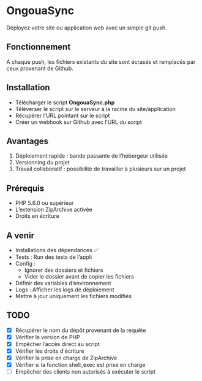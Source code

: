 # OngouaSync
Déployez votre site ou application web avec un simple git push.

## Fonctionnement
A chaque push, les fichiers existants du site sont écrasés et remplacés par ceux provenant de Github.

## Installation
- Télécharger le script **OngouaSync.php**
- Téléverser le script sur le serveur à la racine du site/application
- Récupérer l’URL pointant sur le script
- Créer un webhook sur Github  avec l’URL du script

## Avantages
1. Déploiement rapide : bande passante de l’hébergeur utilisée
2. Versionning du projet
3. Travail collaboratif : possibilité de travailler à plusieurs sur un projet

## Prérequis
- PHP 5.6.0 ou supérieur
- L’extension ZipArchive activée
- Droits en écriture

## A venir
- Installations des dépendances &#9989; 
- Tests : Run des tests de l’appli
- Config : 
    - Ignorer des dossiers et fichiers
    - Vider le dossier avant de copier les fichiers
- Définir des variables d’environnement
- Logs : Afficher les logs de déploiement
- Mettre à jour uniquement les fichiers modifiés

## TODO
- [x] Récupérer le nom du dépôt provenant de la requête
- [x] Vérifier la version de PHP
- [x] Empêcher l’accès direct au script
- [x] Vérifier les droits d'écriture
- [x] Vérifier la prise en charge de ZipArchive
- [x] Vérifier si la fonction shell_exec est prise en charge
- [ ] Empêcher des clients non autorisés à exécuter le script
